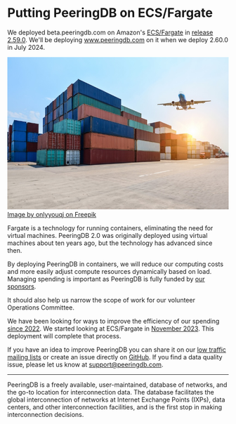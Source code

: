 # Putting PeeringDB on ECS/Fargate

We deployed beta.peeringdb.com on Amazon's [ECS/Fargate](https://docs.aws.amazon.com/AmazonECS/latest/developerguide/AWS_Fargate.html) in [release 2.59.0](https://docs.peeringdb.com/release_notes/#release-2590). We'll be deploying www.peeringdb.com on it when we deploy 2.60.0 in July 2024.

![Image by onlyyouqj on Freepik](images/industrial-port-container-yard.jpg)
<a href="https://www.freepik.com/free-photo/industrial-port-container-yard_1145654.htm#fromView=search&page=1&position=0&uuid=f0a4aff4-0b55-47b6-ad40-636aa1eb2f06">Image by onlyyouqj on Freepik</a>

Fargate is a technology for running containers, eliminating the need for virtual machines. PeeringDB 2.0 was originally deployed using virtual machines about ten years ago, but the technology has advanced since then.

By deploying PeeringDB in containers, we will reduce our computing costs and more easily adjust compute resources dynamically based on load. Managing spending is important as PeeringDB is fully funded by [our sponsors](https://www.peeringdb.com/sponsors). 

It should also help us narrow the scope of work for our volunteer Operations Committee.

We have been looking for ways to improve the efficiency of our spending [since 2022](https://github.com/peeringdb/peeringdb/issues/1225). We started looking at ECS/Fargate in [November 2023](https://github.com/peeringdb/peeringdb/issues/1466). This deployment will complete that process. 

If you have an idea to improve PeeringDB you can share it on our [low traffic mailing lists](https://docs.peeringdb.com/#mailing-lists) or create an issue directly on [GitHub](https://github.com/peeringdb/peeringdb/issues/). If you find a data quality issue, please let us know at [support@peeringdb.com](mailto:support@peeringdb.com).

--- 

PeeringDB is a freely available, user-maintained, database of networks, and the go-to location for interconnection data. The database facilitates the global interconnection of networks at Internet Exchange Points (IXPs), data centers, and other interconnection facilities, and is the first stop in making interconnection decisions.
